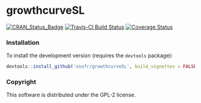 growthcurveSL
==========
[![CRAN_Status_Badge](http://www.r-pkg.org/badges/version/growthcurveSL)](http://cran.r-project.org/package=growthcurveSL)
[![Travis-CI Build Status](https://travis-ci.org/osofr/growthcurveSL.svg?branch=master)](https://travis-ci.org/osofr/growthcurveSL)
[![Coverage Status](https://coveralls.io/repos/osofr/growthcurveSL/badge.svg?branch=master&service=github)](https://coveralls.io/github/osofr/growthcurveSL?branch=master)

<!-- 
[![](http://cranlogs.r-pkg.org/badges/growthcurveSL)](http://cran.rstudio.com/web/packages/growthcurveSL/index.html)
 -->


### Installation

<!-- To install the CRAN release version of `growthcurveSL`: 

```R
install.packages('growthcurveSL')
```
 -->

To install the development version (requires the `devtools` package):

```R
devtools::install_github('osofr/growthcurveSL', build_vignettes = FALSE)
```


### Copyright
This software is distributed under the GPL-2 license.
